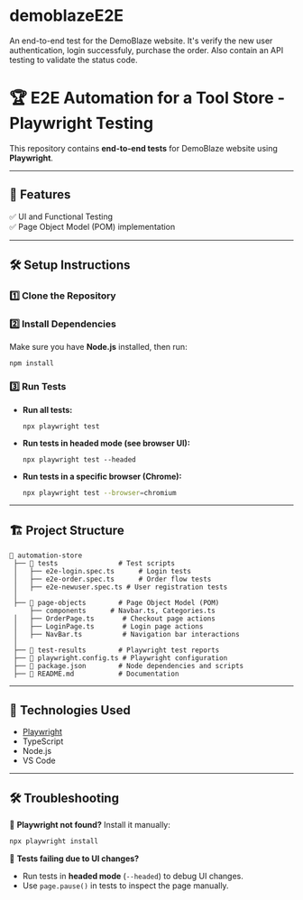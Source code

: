 # demoblazeE2E
An end-to-end test for the DemoBlaze website. It's verify the new user authentication, login successfuly, purchase the order. Also contain an API testing to validate the status code.
# 🏆 E2E Automation for a Tool Store - Playwright Testing

This repository contains **end-to-end tests** for DemoBlaze website using **Playwright**.

---

## 📌 Features
✅ UI and Functional Testing  
✅ Page Object Model (POM) implementation   

---

## 🛠 Setup Instructions

### **1️⃣ Clone the Repository**
### **2️⃣ Install Dependencies**
Make sure you have **Node.js** installed, then run:
```
npm install
```
### **3️⃣ Run Tests**
- **Run all tests:**
  ```
  npx playwright test
  ```
- **Run tests in headed mode (see browser UI):**
  ```
  npx playwright test --headed
  ```
- **Run tests in a specific browser (Chrome):**
  ```sh
  npx playwright test --browser=chromium
  ```

---

## 🏗 Project Structure

```
📂 automation-store
 ├── 📂 tests               # Test scripts
 │   ├── e2e-login.spec.ts      # Login tests
 │   ├── e2e-order.spec.ts      # Order flow tests
 │   ├── e2e-newuser.spec.ts # User registration tests
 │
 ├── 📂 page-objects        # Page Object Model (POM)
     ├── components      # Navbar.ts, Categories.ts
 │   ├── OrderPage.ts       # Checkout page actions
 │   ├── LoginPage.ts       # Login page actions
 │   ├── NavBar.ts          # Navigation bar interactions
 │
 ├── 📂 test-results        # Playwright test reports
 ├── 📄 playwright.config.ts # Playwright configuration
 ├── 📄 package.json        # Node dependencies and scripts
 ├── 📄 README.md           # Documentation
```

---

## 🚀 Technologies Used
- [Playwright](https://playwright.dev/)
- TypeScript
- Node.js
- VS Code

---

## 🛠 Troubleshooting
🔹 **Playwright not found?** Install it manually:
```sh
npx playwright install
```

🔹 **Tests failing due to UI changes?**  
- Run tests in **headed mode** (`--headed`) to debug UI changes.
- Use `page.pause()` in tests to inspect the page manually.
